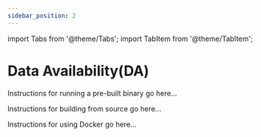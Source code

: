 ```yaml
---
sidebar_position: 2
---
```

import Tabs from '@theme/Tabs';
import TabItem from '@theme/TabItem';

# Data Availability(DA)


<Tabs>
  <TabItem value="binary" label="DA client Node" default>

  Instructions for running a pre-built binary go here...

  </TabItem>
  <TabItem value="source" label="DA Encoder">

  Instructions for building from source go here...

  </TabItem>
  <TabItem value="docker" label="DA retriever">

  Instructions for using Docker go here...

  </TabItem>
</Tabs>